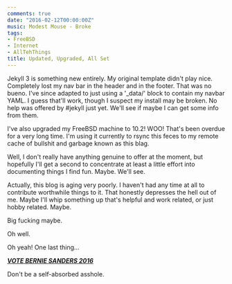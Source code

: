 ```yaml
---
comments: true
date: "2016-02-12T00:00:00Z"
music: Modest Mouse - Broke
tags:
- FreeBSD
- Internet
- AllTehThings
title: Updated, Upgraded, All Set
---
```


Jekyll 3 is something new entirely. My original template didn't play
nice. Completely lost my nav bar in the header and in the footer. That
was no bueno. I've since adapted to just using a '\_data/' block to
contain my navbar YAML. I guess that'll work, though I suspect my
install may be broken. No help was offered by \#jekyll just yet. We'll
see if maybe I can get some info from them.

I've also upgraded my FreeBSD machine to 10.2! WOO! That's been
overdue for a very long time. I'm using it currently to rsync this
feces to my remote cache of bullshit and garbage known as this blag.

Well, I don't really have anything genuine to offer at the moment, but
hopefully I'll get a second to concentrate at least a little effort
into documenting things I find fun. Maybe. We'll see.

Actually, this blog is aging very poorly. I haven't had any time at
all to contribute worthwhile things to it. That honestly depresses the
hell out of me. Maybe I'll whip something up that's helpful and work
related, or just hobby related. Maybe.

Big fucking maybe.

Oh well.

Oh yeah! One last thing...

_**[VOTE BERNIE SANDERS 2016](http://www.berniesanders.com)**_

Don't be a self-absorbed asshole.
